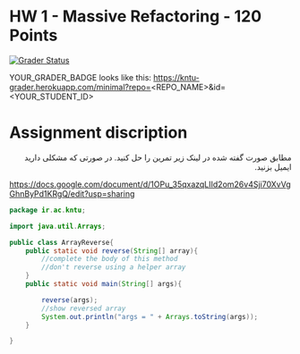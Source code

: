 # HW 1 - Massive Refactoring - 120 Points

[![Grader Status](YOUR_GRADER_BADGE)](YOUR_GRADER_BADGE)

YOUR_GRADER_BADGE looks like this: https://kntu-grader.herokuapp.com/minimal?repo=<REPO_NAME>&id=<YOUR_STUDENT_ID>


# Assignment discription

<div dir="rtl" align="right">
مطابق صورت گفته شده در لینک زیر تمرین را حل کنید. در صورتی که مشکلی دارید ایمیل بزنید.
</div>

https://docs.google.com/document/d/1OPu_35qxazqLIId2om26v4Sji70XvVgGhnByPd1KRgQ/edit?usp=sharing

```java
package ir.ac.kntu;

import java.util.Arrays;

public class ArrayReverse{
    public static void reverse(String[] array){
        //complete the body of this method
        //don't reverse using a helper array
    }
    public static void main(String[] args){

        reverse(args);
        //show reversed array
        System.out.println("args = " + Arrays.toString(args));
    }

}
```
